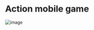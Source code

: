 # Action mobile game
![image](https://user-images.githubusercontent.com/122791618/227135840-b1fe432f-796a-45a6-bc8e-9755b53c9429.png)
